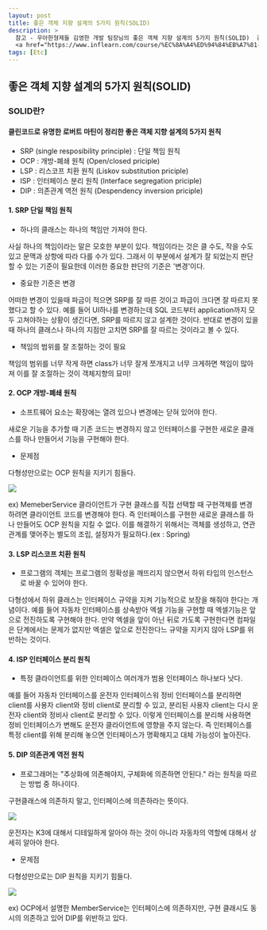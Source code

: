 ```yaml
---
layout: post
title: 좋은 객체 지향 설계의 5가지 원칙(SOLID)
description: >
  참고 - 우아한형제들 김영한 개발 팀장님의 좋은 객체 지향 설계의 5가지 원칙(SOLID)  강좌
  <a href="https://www.inflearn.com/course/%EC%8A%A4%ED%94%84%EB%A7%81-%ED%95%B5%EC%8B%AC-%EC%9B%90%EB%A6%AC-%EA%B8%B0%EB%B3%B8%ED%8E%B8/dashboard">
tags: [Etc]
---
```

## 좋은 객체 지향 설계의 5가지 원칙(SOLID)

### SOLID란?

#### 클린코드로 유명한 로버트 마틴이 정리한 좋은 객체 지향 설계의 5가지 원칙

* SRP (single resposibility principle) : 단일 책임 원칙
* OCP : 개방-폐쇄 원칙 (Open/closed priciple)
* LSP : 리스코프 치환 원칙 (Liskov substitution priciple)
* ISP : 인터페이스 분리 원칙 (Interface segregation priciple)
* DIP : 의존관계 역전 원칙 (Despendency inversion priciple)

#### 1. SRP 단일 책임 원칙

* 하나의 클래스는 하나의 책임만 가져야 한다.

사실 하나의 책임이라는 말은 모호한 부분이 있다. 책임이라는 것은 클 수도, 작을 수도 있고 문맥과 상항에 따라 다를 수가 있다. 그래서 이 부분에서 설계가 잘 되었는지 판단할 수 있는 기준이 필요한데 이러한 중요한 판단의 기준은 '변경'이다.


* 중요한 기준은 변경

어떠한 변경이 있을때 파금이 적으면 SRP를 잘 따른 것이고 파급이 크다면 잘 따르지 못했다고 할 수 있다. 예를 들어 UI하나를 변경하는데 SQL 코드부터 application까지 모두 고쳐야하는 상황이 생긴다면, SRP를 따르지 않고 설계한 것이다. 반대로 변경이 있을 때 하나의 클래스나 하나의 지점만 고치면 SRP를 잘 따르는 것이라고 볼 수 있다.


* 책임의 범위를 잘 조절하는 것이 필요

책임의 범위를 너무 작게 하면 class가 너무 잘게 쪼개지고 너무 크게하면 책임이 많아져 이를 잘 조절하는 것이 객체지향의 묘미!

#### 2. OCP 개방-폐쇄 원칙

* 소프트웨어 요소는 확장에는 열려 있으나 변경에는 닫혀 있어야 한다.

새로운 기능을 추가할 때 기존 코드는 변경하지 않고 인터페이스를 구현한 새로운 클래스를 하나 만들어서 기능을 구현해야 한다.

* 문제점

다형성만으로는 OCP 원칙을 지키기 힘들다.

 
![](https://taeho0304.github.io/assets/img/Etc/OCP_ex_1.PNG)

ex)
MemeberService 클라이언트가 구현 클래스를 직접 선택할 때 구현객체를 변경하려면 클라이언트 코드를 변경해야 한다. 즉 인터페이스를 구현한 새로운 클래스를 하나 만들어도 OCP 원칙을 지킬 수 없다. 이를 해결하기 위해서는 객체를 생성하고, 연관관계를 맺어주는 별도의 조립, 설정자가 필요하다.(ex : Spring)

#### 3. LSP 리스코프 치환 원칙

* 프로그램의 객체는 프로그램의 정확성을 깨뜨리지 않으면서 하위 타입의 인스턴스로 바꿀 수 있어야 한다.

다형성에서 하위 클래스는 인터페이스 규약을 지켜 기능적으로 보장을 해줘야 한다는 개념이다. 예를 들어 자동차 인터페이스를 상속받아 엑셀 기능을 구현할 때 엑셀기능은 앞으로 전진하도록 구현해야 한다. 만약 엑셀을 앞이 아닌 뒤로 가도록 구현한다면 컴파일은 단계에서는 문제가 없지만 엑셀은 앞으로 전진한다느 규약을 지키지 않아 LSP를 위반하는 것이다.


#### 4. ISP 인터페이스 분리 원칙

* 특정 클라이언트를 위한 인터페이스 여러개가 범용 인터페이스 하나보다 낫다.

 예를 들어 자동차 인터페이스를 운전자 인터페이스워 정비 인터페이스를 분리하면 client를 사용자 client와 정비 client로 분리할 수 있고, 분리된 사용자 client는 다시 운전자 client와 정비사 client로 분리할 수 있다. 이렇게 인터페이스를 분리해 사용하면 정비 인터페이스가 변해도 운전자 클라이언트에 영향을 주지 않는다. 즉 인터페이스를 특정 client를 위해 분리해 놓으면 인터페이스가 명확해지고 대체 가능성이 높아진다.

#### 5. DIP 의존관계 역전 원칙

* 프로그래머는 "추상화에 의존해야지, 구체화에 의존하면 안된다." 라는 원칙을 따르는 방법 중 하나이다.

구현클래스에 의존하지 말고, 인터페이스에 의존하라는 뜻이다.

![](https://taeho0304.github.io/assets/img/Etc/DIP_ex_1.PNG)

운전자는 K3에 대해서 디테일하게 알아야 하는 것이 아니라 자동차의 역할에 대해서 상세히 알아야 한다.

* 문제점

다형성만으로는 DIP 원칙을 지키기 힘들다.

![](https://taeho0304.github.io/assets/img/Etc/OCP_ex_1.PNG)

ex) OCP에서 설명한 MemberService는 인터페이스에 의존하지만, 구현 클래시도 동시의 의존하고 있어 DIP를 위반하고 있다.